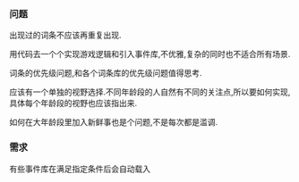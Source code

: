 ### 问题

出现过的词条不应该再重复出现.

用代码去一个个实现游戏逻辑和引入事件库,不优雅,复杂的同时也不适合所有场景.

词条的优先级问题,和各个词条库的优先级问题值得思考.


应该有一个单独的视野选择.不同年龄段的人自然有不同的关注点,所以要如何实现,具体每个年龄段的视野也应该指出来.

如何在大年龄段里加入新鲜事也是个问题,不是每次都是滥调.

### 需求

有些事件库在满足指定条件后会自动载入
